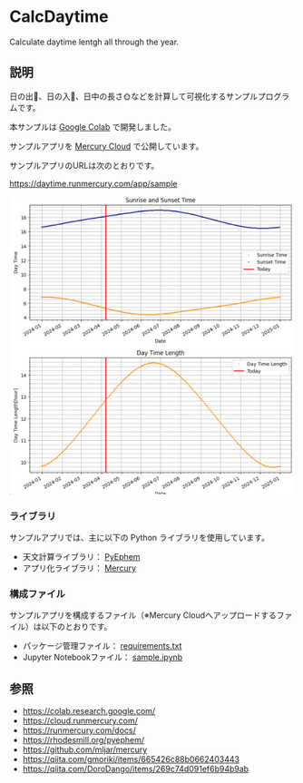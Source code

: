 # CalcDaytime
Calculate daytime lentgh all through the year.

## 説明

日の出🌅、日の入🌇、日中の長さ🌞などを計算して可視化するサンプルプログラムです。

本サンプルは [Google Colab](https://colab.research.google.com/) で開発しました。

サンプルアプリを [Mercury Cloud](https://cloud.runmercury.com/) で公開しています。

サンプルアプリのURLは次のとおりです。

https://daytime.runmercury.com/app/sample

![image](assets/SampleAppImage.jpg)

### ライブラリ

サンプルアプリでは、主に以下の Python ライブラリを使用しています。

* 天文計算ライブラリ： [PyEphem](https://rhodesmill.org/pyephem/)
* アプリ化ライブラリ： [Mercury](https://github.com/mljar/mercury)

### 構成ファイル

サンプルアプリを構成するファイル（※Mercury Cloudへアップロードするファイル）は以下のとおりです。

* パッケージ管理ファイル： [requirements.txt](requirements.txt)
* Jupyter Notebookファイル： [sample.ipynb](sample.ipynb)


## 参照
* https://colab.research.google.com/
* https://cloud.runmercury.com/
* https://runmercury.com/docs/
* https://rhodesmill.org/pyephem/
* https://github.com/mljar/mercury
* https://qiita.com/gmoriki/items/665426c88b0662403443
* https://qiita.com/DoroDango/items/269c74d091ef6b94b9ab

